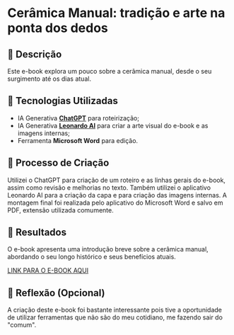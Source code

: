 # Cerâmica Manual: tradição e arte na ponta dos dedos 

## 📒 Descrição
Este e-book explora um pouco sobre a cerâmica manual, desde o seu surgimento até os dias atual. 

## 🤖 Tecnologias Utilizadas
- IA Generativa **[ChatGPT](https://chat.openai.com)** para roteirização;
- IA Generativa **[Leonardo AI](https://leonardo.ai)** para criar a arte visual do e-book e as imagens internas;
- Ferramenta **Microsoft Word** para edição.

## 🧐 Processo de Criação
Utilizei o ChatGPT para criação de um roteiro e as linhas gerais do e-book, assim como revisão e melhorias no texto. Também utilizei o aplicativo Leonardo AI para a criação da capa e para criação das imagens internas. A montagem final foi realizada pelo aplicativo do Microsoft Word e salvo em PDF, extensão utilizada comumente. 

## 🚀 Resultados
O e-book apresenta uma introdução breve sobre a cerâmica manual, abordando o seu longo histórico e seus benefícios atuais. 

[LINK PARA O E-BOOK AQUI](https://drive.google.com/file/d/1Nt9TlCZ_cuAatzZD0hHPyQwGvR8fUguR/view?usp=drive_link)


## 💭 Reflexão (Opcional)
A criação deste e-book foi bastante interessante pois tive a oportunidade de utilizar ferramentas que não são do meu cotidiano, me fazendo sair do "comum". 
